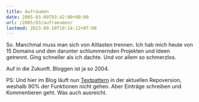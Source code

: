 ```yaml
---
title: Aufräumen
date: 2005-03-09T03:42:00+00:00
url: /2005/03/aufraeumen/
lastmod: 2023-09-10T19:14:12+07:00
---
```

So. Manchmal muss man sich von Altlasten trennen. Ich hab mich heute von 15 Domains und den darunter schlummernden Projekten und Ideen getrennt. Ging schneller als ich dachte. Und vor allem so schmerzlos.

Auf in die Zukunft. Bloggen ist ja so 2004.

PS: Und hier im Blog läuft nun [Textpattern][1] in der aktuellen Repoversion, weshalb 90% der Funktionen nicht gehen. Aber Einträge schreiben und Kommentieren geht. Was auch ausreicht.

 [1]: http://textpattern.com
